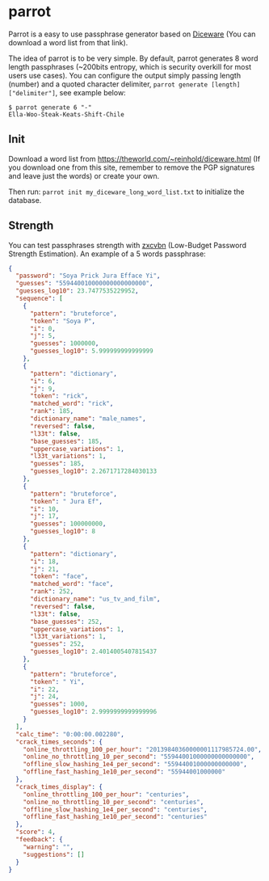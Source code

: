 # parrot

Parrot is a easy to use passphrase generator based on [Diceware](https://theworld.com/~reinhold/diceware.html) (You can download a word list from that link).

The idea of parrot is to be very simple. By default, parrot generates 8 word length passphrases (~200bits entropy, which is security overkill for most users use cases). You can configure the output simply passing length (number) and a quoted character delimiter, `parrot generate [length] ["delimiter"]`, see example below:

```shell
$ parrot generate 6 "-"
Ella-Woo-Steak-Keats-Shift-Chile
```

## Init

Download a word list from https://theworld.com/~reinhold/diceware.html (If you download one from this site, remember to remove the PGP signatures and leave just the words) or create your own.

Then run: `parrot init my_diceware_long_word_list.txt` to initialize the database.

## Strength

You can test passphrases strength with [zxcvbn](https://github.com/dropbox/zxcvbn) (Low-Budget Password Strength Estimation). An example of a 5 words passphrase:

```json
{
  "password": "Soya Prick Jura Efface Yi",
  "guesses": "559440010000000000000000",
  "guesses_log10": 23.7477535229952,
  "sequence": [
    {
      "pattern": "bruteforce",
      "token": "Soya P",
      "i": 0,
      "j": 5,
      "guesses": 1000000,
      "guesses_log10": 5.999999999999999
    },
    {
      "pattern": "dictionary",
      "i": 6,
      "j": 9,
      "token": "rick",
      "matched_word": "rick",
      "rank": 185,
      "dictionary_name": "male_names",
      "reversed": false,
      "l33t": false,
      "base_guesses": 185,
      "uppercase_variations": 1,
      "l33t_variations": 1,
      "guesses": 185,
      "guesses_log10": 2.2671717284030133
    },
    {
      "pattern": "bruteforce",
      "token": " Jura Ef",
      "i": 10,
      "j": 17,
      "guesses": 100000000,
      "guesses_log10": 8
    },
    {
      "pattern": "dictionary",
      "i": 18,
      "j": 21,
      "token": "face",
      "matched_word": "face",
      "rank": 252,
      "dictionary_name": "us_tv_and_film",
      "reversed": false,
      "l33t": false,
      "base_guesses": 252,
      "uppercase_variations": 1,
      "l33t_variations": 1,
      "guesses": 252,
      "guesses_log10": 2.4014005407815437
    },
    {
      "pattern": "bruteforce",
      "token": " Yi",
      "i": 22,
      "j": 24,
      "guesses": 1000,
      "guesses_log10": 2.9999999999999996
    }
  ],
  "calc_time": "0:00:00.002280",
  "crack_times_seconds": {
    "online_throttling_100_per_hour": "20139840360000001117985724.00",
    "online_no_throttling_10_per_second": "55944001000000000000000",
    "offline_slow_hashing_1e4_per_second": "55944001000000000000",
    "offline_fast_hashing_1e10_per_second": "55944001000000"
  },
  "crack_times_display": {
    "online_throttling_100_per_hour": "centuries",
    "online_no_throttling_10_per_second": "centuries",
    "offline_slow_hashing_1e4_per_second": "centuries",
    "offline_fast_hashing_1e10_per_second": "centuries"
  },
  "score": 4,
  "feedback": {
    "warning": "",
    "suggestions": []
  }
}
```

